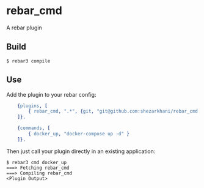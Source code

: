 rebar_cmd
=====

A rebar plugin

Build
-----

    $ rebar3 compile

Use
---

Add the plugin to your rebar config:
```Erlang
    {plugins, [
        { rebar_cmd, ".*", {git, "git@github.com:shezarkhani/rebar_cmd.git", {tag, "0.1.0"}}}
    ]}.

    {commands, [
        { docker_up, "docker-compose up -d" }
    ]}.
```
Then just call your plugin directly in an existing application:


    $ rebar3 cmd docker_up
    ===> Fetching rebar_cmd
    ===> Compiling rebar_cmd
    <Plugin Output>
